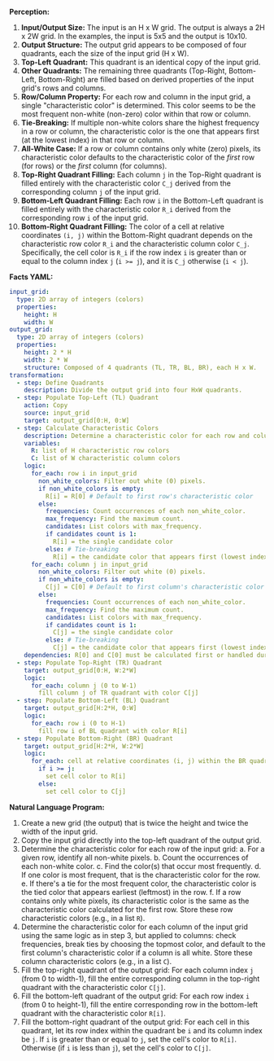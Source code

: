 **Perception:**

1.  **Input/Output Size:** The input is an H x W grid. The output is always a 2H x 2W grid. In the examples, the input is 5x5 and the output is 10x10.
2.  **Output Structure:** The output grid appears to be composed of four quadrants, each the size of the input grid (H x W).
3.  **Top-Left Quadrant:** This quadrant is an identical copy of the input grid.
4.  **Other Quadrants:** The remaining three quadrants (Top-Right, Bottom-Left, Bottom-Right) are filled based on derived properties of the input grid's rows and columns.
5.  **Row/Column Property:** For each row and column in the input grid, a single "characteristic color" is determined. This color seems to be the most frequent non-white (non-zero) color within that row or column.
6.  **Tie-Breaking:** If multiple non-white colors share the highest frequency in a row or column, the characteristic color is the one that appears first (at the lowest index) in that row or column.
7.  **All-White Case:** If a row or column contains only white (zero) pixels, its characteristic color defaults to the characteristic color of the *first* row (for rows) or the *first* column (for columns).
8.  **Top-Right Quadrant Filling:** Each column `j` in the Top-Right quadrant is filled entirely with the characteristic color `C_j` derived from the corresponding column `j` of the input grid.
9.  **Bottom-Left Quadrant Filling:** Each row `i` in the Bottom-Left quadrant is filled entirely with the characteristic color `R_i` derived from the corresponding row `i` of the input grid.
10. **Bottom-Right Quadrant Filling:** The color of a cell at relative coordinates `(i, j)` within the Bottom-Right quadrant depends on the characteristic row color `R_i` and the characteristic column color `C_j`. Specifically, the cell color is `R_i` if the row index `i` is greater than or equal to the column index `j` (`i >= j`), and it is `C_j` otherwise (`i < j`).

**Facts YAML:**


```yaml
input_grid:
  type: 2D array of integers (colors)
  properties:
    height: H
    width: W
output_grid:
  type: 2D array of integers (colors)
  properties:
    height: 2 * H
    width: 2 * W
    structure: Composed of 4 quadrants (TL, TR, BL, BR), each H x W.
transformation:
  - step: Define Quadrants
    description: Divide the output grid into four HxW quadrants.
  - step: Populate Top-Left (TL) Quadrant
    action: Copy
    source: input_grid
    target: output_grid[0:H, 0:W]
  - step: Calculate Characteristic Colors
    description: Determine a characteristic color for each row and column of the input_grid.
    variables:
      R: list of H characteristic row colors
      C: list of W characteristic column colors
    logic:
      for_each: row i in input_grid
        non_white_colors: Filter out white (0) pixels.
        if non_white_colors is empty:
          R[i] = R[0] # Default to first row's characteristic color
        else:
          frequencies: Count occurrences of each non_white_color.
          max_frequency: Find the maximum count.
          candidates: List colors with max_frequency.
          if candidates count is 1:
            R[i] = the single candidate color
          else: # Tie-breaking
            R[i] = the candidate color that appears first (lowest index) in the original row i.
      for_each: column j in input_grid
        non_white_colors: Filter out white (0) pixels.
        if non_white_colors is empty:
          C[j] = C[0] # Default to first column's characteristic color
        else:
          frequencies: Count occurrences of each non_white_color.
          max_frequency: Find the maximum count.
          candidates: List colors with max_frequency.
          if candidates count is 1:
            C[j] = the single candidate color
          else: # Tie-breaking
            C[j] = the candidate color that appears first (lowest index) in the original column j.
    dependencies: R[0] and C[0] must be calculated first or handled during iteration.
  - step: Populate Top-Right (TR) Quadrant
    target: output_grid[0:H, W:2*W]
    logic:
      for_each: column j (0 to W-1)
        fill column j of TR quadrant with color C[j]
  - step: Populate Bottom-Left (BL) Quadrant
    target: output_grid[H:2*H, 0:W]
    logic:
      for_each: row i (0 to H-1)
        fill row i of BL quadrant with color R[i]
  - step: Populate Bottom-Right (BR) Quadrant
    target: output_grid[H:2*H, W:2*W]
    logic:
      for_each: cell at relative coordinates (i, j) within the BR quadrant (0 <= i < H, 0 <= j < W)
        if i >= j:
          set cell color to R[i]
        else:
          set cell color to C[j]

```


**Natural Language Program:**

1.  Create a new grid (the output) that is twice the height and twice the width of the input grid.
2.  Copy the input grid directly into the top-left quadrant of the output grid.
3.  Determine the characteristic color for each row of the input grid:
    a.  For a given row, identify all non-white pixels.
    b.  Count the occurrences of each non-white color.
    c.  Find the color(s) that occur most frequently.
    d.  If one color is most frequent, that is the characteristic color for the row.
    e.  If there's a tie for the most frequent color, the characteristic color is the tied color that appears earliest (leftmost) in the row.
    f.  If a row contains only white pixels, its characteristic color is the same as the characteristic color calculated for the first row. Store these row characteristic colors (e.g., in a list `R`).
4.  Determine the characteristic color for each column of the input grid using the same logic as in step 3, but applied to columns: check frequencies, break ties by choosing the topmost color, and default to the first column's characteristic color if a column is all white. Store these column characteristic colors (e.g., in a list `C`).
5.  Fill the top-right quadrant of the output grid: For each column index `j` (from 0 to width-1), fill the entire corresponding column in the top-right quadrant with the characteristic color `C[j]`.
6.  Fill the bottom-left quadrant of the output grid: For each row index `i` (from 0 to height-1), fill the entire corresponding row in the bottom-left quadrant with the characteristic color `R[i]`.
7.  Fill the bottom-right quadrant of the output grid: For each cell in this quadrant, let its row index within the quadrant be `i` and its column index be `j`. If `i` is greater than or equal to `j`, set the cell's color to `R[i]`. Otherwise (if `i` is less than `j`), set the cell's color to `C[j]`.